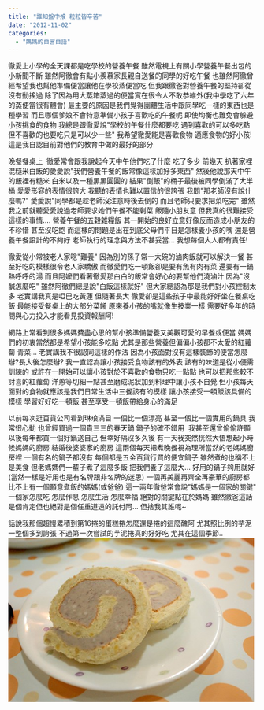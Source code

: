```yaml
---
title: "誰知盤中飧 粒粒皆辛苦"
date: "2012-11-02"
categories: 
  - "媽媽的自言自語"
---
```


徹愛上小學的全天課都是吃學校的營養午餐 雖然電視上有關小學營養午餐出包的小新聞不斷 雖然阿徹會有點小羨慕家長親自送餐的同學的好吃午餐 也雖然阿徹曾經希望我也幫他準備便當讓他在學校蒸便當吃 但我跟徹爸對營養午餐的堅持卻從沒有動搖過 除了因為用大蒸箱蒸過的便當實在很令人不敢恭維外(我中學吃了六年的蒸便當很有體會) 最主要的原因是我們覺得團體生活中跟同學吃一樣的東西也是種學習 而且哪個爹娘不會特意準備小孩子喜歡吃的午餐呢 即使均衡也難免會躲避小孩挑食的食物 我總是跟徹愛說"學校的午餐什麼都要吃 遇到喜歡的可以多吃點 但不喜歡的也要吃只是可以少一些" 我希望徹愛能是喜歡食物 適應食物的好小孩!  這是我自認目前對他們的教育中做的最好的部分

晚餐餐桌上  徹愛常會跟我說起今天中午他們吃了什麼 吃了多少 前幾天 扒著家裡混糙米白飯的愛愛說"我們營養午餐的飯常像這樣加好多東西" 然後他說那天中午的飯裡有糙米 白米以及一種黑黑圓圓的 結果"倒飯"的桶子最後被同學倒滿了大半桶 愛愛形容的表情很誇大 我聽的表情也難以置信的很誇張 我問"那老師沒有說什麼嗎?" 愛愛說"同學都是趁老師沒注意時後去倒的 而且老師只要求把菜吃完" 雖然我之前就聽愛愛說過老師要求她們午餐不能剩菜 飯隨小朋友意 但我真的很難接受這樣的事情.... 營養午餐的五穀雜糧飯 其一開始的良好立意好像反而造成小朋友的不珍惜 甚至沒吃飽 而這樣的問題是出在到底父母們平日是怎樣養小孩的嘴 還是營養午餐設計的不夠好 老師執行的理念與方法不甚妥當... 我想每個大人都有責任!

徹愛從小常被老人家唸"難養" 因為別的孫子常一大碗的滷肉飯就可以解決一餐 甚至好吃的模樣很令老人家驕傲 而徹愛們吃一頓飯卻是要有魚有肉有菜 還要有一鍋熱呼呼的湯 而且阿嬤們看著徹愛那白白的飯常會好心的要幫他們澆滷汁 因為"沒鹹怎麼吃" 雖然阿徹們總是說"白飯這樣就好" 但大家總認為那是我們對小孩控制太多 老實講我真是啞巴吃黃蓮 但隨著長大 徹愛卻是這些孩子中最能好好坐在餐桌吃飯 最能接受餐桌上的大部分菜餚 原來養小孩的嘴就像生技業一樣 需要好多年的時間與心力投入才能看見投資報酬阿!

網路上常看到很多媽媽費盡心思的幫小孩準備營養又美觀可愛的早餐或便當 媽媽們的初衷當然都是希望小孩能多吃點 尤其是那些營養但偏偏小孩都不太愛的紅蘿蔔 青菜... 老實講我不很認同這樣的作法 因為小孩面對沒有這樣裝飾的便當怎麼辦?長大後怎麼辦? 我一直認為讓小孩接受食物該有的外表 該有的味道是從小便需訓練的 或許在一開始可以讓小孩對於不喜歡的食物只吃一點點 也可以把那些較不討喜的紅蘿蔔 洋蔥等切細一點甚至磨成泥狀加到料理中讓小孩不自覺 但小孩每天面對的食物就應該是我們日常生活中三餐該有的模樣 讓小孩接受一頓飯該具備的模樣 學習好好吃一頓飯 甚至享受一頓飯帶給身心的滿足

以前每次逛百貨公司看到琳琅滿目 一個比一個漂亮 甚至一個比一個實用的鍋具 我常很心動 也曾經買過一個貴三三的春天鍋 鍋子的確不錯用  我甚至還曾偷偷許願以後每年都買一個好鍋送自己 但幸好隔沒多久後 有一天我突然恍然大悟想起小時候媽媽的廚房 結婚後婆婆家的廚房 這兩個每天把煮晚餐視為理所當然的老媽媽廚房裡 一個有名的鍋子都沒有 每個都是五金百貨行買的便宜鍋子 雖然煮的也稱不上是美食 但老媽媽們一輩子煮了這麼多飯 把我們養了這麼大... 好用的鍋子夠用就好 (當然一樣是好用也是有名牌跟非名牌的迷思) 一個再美麗再齊全再豪華的廚房都比不上有一個願意煮飯的媽媽(或爸爸) 這一兩年徹爸常會說"媽媽是一個家的關鍵" 一個家怎麼吃 怎麼作息 怎麼生活 怎麼幸福 絕對的關鍵點在於媽媽 雖然徹爸這話是個肯定但也絕對是個任重道遠的託付阿... 但捨我其誰呢~

話說我那個超慢累積到第16捲的蛋糕捲怎麼還是捲的這麼醜阿 尤其照比例的芋泥一整個多到誇張 不過第一次嘗試的芋泥捲真的好好吃 尤其在這個季節.. ![](images/8111042580_700fa12566.jpg)
